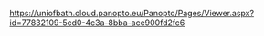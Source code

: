 https://uniofbath.cloud.panopto.eu/Panopto/Pages/Viewer.aspx?id=77832109-5cd0-4c3a-8bba-ace900fd2fc6